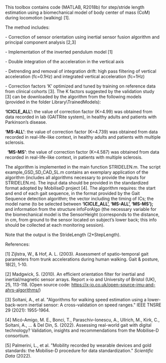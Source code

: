 ﻿This toolbox contains code (MATLAB, R2018b) for step/stride length estimation using a biomechanical model of body center of mass (CoM) during locomotion (walking) [1].  

The method includes:

\- Correction of sensor orientation using inertial sensor fusion algorithm and principal component analysis [2,3]

\- Implementation of the inverted pendulum model [1]

\- Double integration of the acceleration in the vertical axis

\- Detrending and removal of integration drift: high pass filtering of vertical acceleration (fc=0.1Hz) and integrated vertical acceleration (fc=1Hz)

\- Correction factors ‘K’ optimized and tuned by training on reference data from clinical cohorts [3]. The K factors suggested by the validation study [3] can be downloaded by the algorithm from the following models (provided in the folder Library\TrainedModels): 

**‘ICICLE\_ALL’:**  the value of correction factor (K=4.99) was obtained from data recorded in lab (GAITRite system), in healthy adults and patients with Parkinson’s disease.

**‘MS-ALL’**: the value of correction factor (K=4.739) was obtained from data recorded in real-life-like context, in healthy adults and patients with multiple sclerosis. 

` `**‘MS-MS’**: the value of correction factor (K=4.587) was obtained from data recorded in real-life-like context, in patients with multiple sclerosis. 



The algorithm is implemented in the main function STRIDELEN.m. The script example\_GSD\_SD\_CAD\_SL.m contains an exemplary application of the algorithm (includes all algorithms necessary to provide the inputs for STRIDELEN.m).  The input data should be provided in the standardized format adopted by MobiliseD project [4].  The algorithm requires: the start and end of each gait sequence, in the format provided by the Gait Sequence detection algorithm; the vector including the timing of ICs;  the model name (to be selected between **‘ICICLE\_ALL’, ‘MS-ALL’, ‘MS-MS’);**  and information from the structure infoForAlgo (the necessary variable for the biomechanical model is the SensorHeight (corresponds to the distance, in cm, from ground to the sensor located on subject’s lower back; this info should be collected at each monitoring session).

Note that the output is the StrideLength (2\*StepLength).

References:

[1] Zijlstra, W., & Hof, A. L. (2003). Assessment of spatio-temporal gait parameters from trunk accelerations during human walking. Gait & posture, 18(2), 1-10.

[2] Madgwick, S. (2010). An efficient orientation filter for inertial and inertial/magnetic sensor arrays. Report x-io and University of Bristol (UK), 25, 113-118. (Open source code: https://x-io.co.uk/open-source-imu-and-ahrs-algorithms/)

[3] Soltani, A., et al. "Algorithms for walking speed estimation using a lower-back-worn inertial sensor: A cross-validation on speed ranges." IEEE TNSRE 29 (2021): 1955-1964.

[4] Micó-Amigo, M. E., Bonci, T., Paraschiv-Ionescu, A., Ullrich, M., Kirk, C., Soltani, A., ... & Del Din, S. (2022). Assessing real-world gait with digital technology? Validation, insights and recommendations from the Mobilise-D consortium.

[5] Palmerini, L., et al. "Mobility recorded by wearable devices and gold standards: the Mobilise-D procedure for data standardization." *Scientific Data* (2022).
